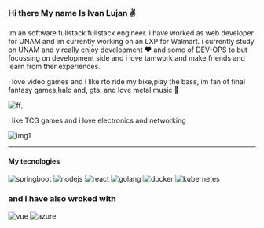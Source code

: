 ### Hi there My name Is Ivan Lujan ✌
Im an software fullstack fullstack engineer. i have worked as web developer for UNAM and im currently working on an LXP for Walmart.
i currently study on UNAM and y really enjoy development ❤ and some of DEV-OPS to but focussing on development side and i love tamwork and  make friends and learn from ther experiences.   

i love video games and i like rto ride my bike,play the bass, im fan of final fantasy games,halo and, gta, and love metal music 🤘  

![ff](https://thumbs.gfycat.com/GentleMinorCaudata-small.gif),

i like TCG games and i love electronics and networking 

![img1](https://lh3.googleusercontent.com/proxy/eH4XvXZGRzovznIBsLn-2i7sNp_XK2sH3GBK8fCvpZXhS4rOgOHH2ZxJZ-r9UTd79Gjqw21JaCiH0ZuiaJ1pJ1_FCcJE7XmcuawsuxRpDlSpEmDMiApbXtL1H71lEs5e8IobKu8vFw4VZUPeOGgIsfGj1n2Q2oXYzNuuO0ELJ-so)  

--- 
#### My tecnologies

![springboot](https://miro.medium.com/max/256/0*Qrh5x0L5XWFRvA9P.png)
![nodejs](https://yigitnot.com/wp-content/uploads/2016/02/node-js-logo.png)
![react](https://seeklogo.com/images/R/react-logo-7B3CE81517-seeklogo.com.png)
![golang](https://shockbyte.files.wordpress.com/2019/09/golang-logo-2.png)
![docker](https://d1q6f0aelx0por.cloudfront.net/product-logos/644d2f15-c5db-4731-a353-ace6235841fa-registry.png)
![kubernetes](https://miro.medium.com/max/512/1*7zB3cmxgYiu1J-KqLC5gPw.png)


### and i have also wroked with


![vue](https://cdn.iconscout.com/icon/free/png-256/vuejs-1175052.png)
![azure](https://assets.cloud.im/prod/ux1/images/logos/azure/azure-2x.png)

<!--
**Darthsoviet/Darthsoviet** is a ✨ _special_ ✨ repository because its `README.md` (this file) appears on your GitHub profile.

Here are some ideas to get you started:

- 🔭 I’m currently working on ...
- 🌱 I’m currently learning ...
- 👯 I’m looking to collaborate on ...
- 🤔 I’m looking for help with ...
- 💬 Ask me about ...
- 📫 How to reach me: ...
- 😄 Pronouns: ...
- ⚡ Fun fact: ...
-->


